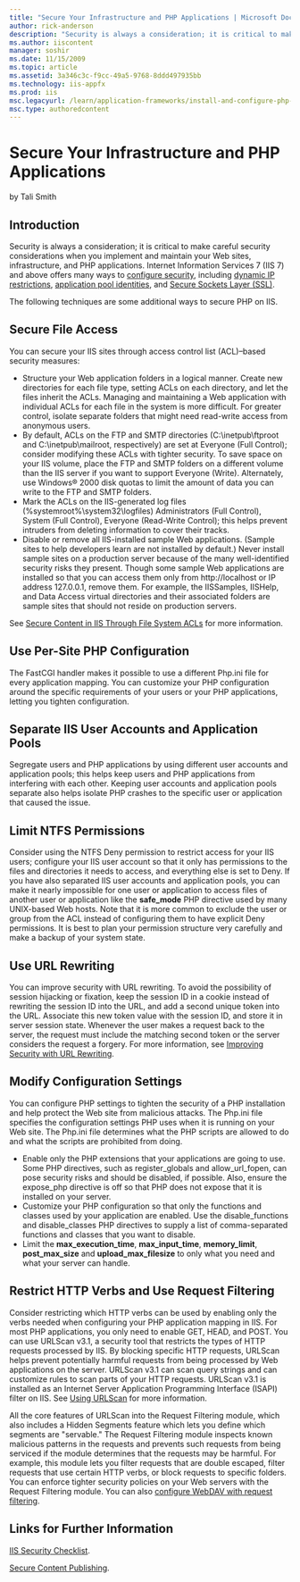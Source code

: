 ```yaml
---
title: "Secure Your Infrastructure and PHP Applications | Microsoft Docs"
author: rick-anderson
description: "Security is always a consideration; it is critical to make careful security considerations when you implement and maintain your Web sites, infrastructure, an..."
ms.author: iiscontent
manager: soshir
ms.date: 11/15/2009
ms.topic: article
ms.assetid: 3a346c3c-f9cc-49a5-9768-8ddd497935bb
ms.technology: iis-appfx
ms.prod: iis
msc.legacyurl: /learn/application-frameworks/install-and-configure-php-on-iis/secure-your-infrastructure-and-php-applications
msc.type: authoredcontent
---
```

Secure Your Infrastructure and PHP Applications
====================
by Tali Smith

## Introduction

Security is always a consideration; it is critical to make careful security considerations when you implement and maintain your Web sites, infrastructure, and PHP applications. Internet Information Services 7 (IIS 7) and above offers many ways to [configure security](../../manage/configuring-security/index.md), including [dynamic IP restrictions](../../manage/configuring-security/using-dynamic-ip-restrictions.md), [application pool identities](../../manage/configuring-security/application-pool-identities.md), and [Secure Sockets Layer (SSL)](../../manage/configuring-security/how-to-set-up-ssl-on-iis.md).

The following techniques are some additional ways to secure PHP on IIS.

## Secure File Access

You can secure your IIS sites through access control list (ACL)–based security measures:

- Structure your Web application folders in a logical manner. Create new directories for each file type, setting ACLs on each directory, and let the files inherit the ACLs. Managing and maintaining a Web application with individual ACLs for each file in the system is more difficult. For greater control, isolate separate folders that might need read-write access from anonymous users.
- By default, ACLs on the FTP and SMTP directories (C:\inetpub\ftproot and C:\inetpub\mailroot, respectively) are set at Everyone (Full Control); consider modifying these ACLs with tighter security. To save space on your IIS volume, place the FTP and SMTP folders on a different volume than the IIS server if you want to support Everyone (Write). Alternately, use Windows® 2000 disk quotas to limit the amount of data you can write to the FTP and SMTP folders.
- Mark the ACLs on the IIS-generated log files (%systemroot%\system32\logfiles) Administrators (Full Control), System (Full Control), Everyone (Read-Write Control); this helps prevent intruders from deleting information to cover their tracks.
- Disable or remove all IIS-installed sample Web applications. (Sample sites to help developers learn are not installed by default.) Never install sample sites on a production server because of the many well-identified security risks they present. Though some sample Web applications are installed so that you can access them only from http://localhost or IP address 127.0.0.1, remove them. For example, the IISSamples, IISHelp, and Data Access virtual directories and their associated folders are sample sites that should not reside on production servers.

See [Secure Content in IIS Through File System ACLs](../../get-started/planning-for-security/secure-content-in-iis-through-file-system-acls.md) for more information.

## Use Per-Site PHP Configuration

The FastCGI handler makes it possible to use a different Php.ini file for every application mapping. You can customize your PHP configuration around the specific requirements of your users or your PHP applications, letting you tighten configuration.

## Separate IIS User Accounts and Application Pools

Segregate users and PHP applications by using different user accounts and application pools; this helps keep users and PHP applications from interfering with each other. Keeping user accounts and application pools separate also helps isolate PHP crashes to the specific user or application that caused the issue.

## Limit NTFS Permissions

Consider using the NTFS Deny permission to restrict access for your IIS users; configure your IIS user account so that it only has permissions to the files and directories it needs to access, and everything else is set to Deny. If you have also separated IIS user accounts and application pools, you can make it nearly impossible for one user or application to access files of another user or application like the **safe\_mode** PHP directive used by many UNIX-based Web hosts. Note that it is more common to exclude the user or group from the ACL instead of configuring them to have explicit Deny permissions. It is best to plan your permission structure very carefully and make a backup of your system state.

## Use URL Rewriting

You can improve security with URL rewriting. To avoid the possibility of session hijacking or fixation, keep the session ID in a cookie instead of rewriting the session ID into the URL, and add a second unique token into the URL. Associate this new token value with the session ID, and store it in server session state. Whenever the user makes a request back to the server, the request must include the matching second token or the server considers the request a forgery. For more information, see [Improving Security with URL Rewriting](https://blogs.msdn.com/sdl/archive/2009/04/09/improving-security-with-url-rewriting.aspx).

## Modify Configuration Settings

You can configure PHP settings to tighten the security of a PHP installation and help protect the Web site from malicious attacks. The Php.ini file specifies the configuration settings PHP uses when it is running on your Web site. The Php.ini file determines what the PHP scripts are allowed to do and what the scripts are prohibited from doing.

- Enable only the PHP extensions that your applications are going to use. Some PHP directives, such as register\_globals and allow\_url\_fopen, can pose security risks and should be disabled, if possible. Also, ensure the expose\_php directive is off so that PHP does not expose that it is installed on your server.
- Customize your PHP configuration so that only the functions and classes used by your application are enabled. Use the disable\_functions and disable\_classes PHP directives to supply a list of comma-separated functions and classes that you want to disable.
- Limit the **max\_execution\_time**, **max\_input\_time**, **memory\_limit**, **post\_max\_size** and **upload\_max\_filesize** to only what you need and what your server can handle.

## Restrict HTTP Verbs and Use Request Filtering

Consider restricting which HTTP verbs can be used by enabling only the verbs needed when configuring your PHP application mapping in IIS. For most PHP applications, you only need to enable GET, HEAD, and POST. You can use URLScan v3.1, a security tool that restricts the types of HTTP requests processed by IIS. By blocking specific HTTP requests, URLScan helps prevent potentially harmful requests from being processed by Web applications on the server. URLScan v3.1 can scan query strings and can customize rules to scan parts of your HTTP requests. URLScan v3.1 is installed as an Internet Server Application Programming Interface (ISAPI) filter on IIS. See [Using URLScan](../../extensions/working-with-urlscan/index.md) for more information.

All the core features of URLScan into the Request Filtering module, which also includes a Hidden Segments feature which lets you define which segments are "servable." The Request Filtering module inspects known malicious patterns in the requests and prevents such requests from being serviced if the module determines that the requests may be harmful. For example, this module lets you filter requests that are double escaped, filter requests that use certain HTTP verbs, or block requests to specific folders. You can enforce tighter security policies on your Web servers with the Request Filtering module. You can also [configure WebDAV with request filtering](../../publish/using-webdav/how-to-configure-webdav-with-request-filtering.md).

## Links for Further Information

[IIS Security Checklist](http://windows.stanford.edu/docs/IISsecchecklist.htm).

[Secure Content Publishing](https://www.iis.net/overview/security/securecontentpublishing).